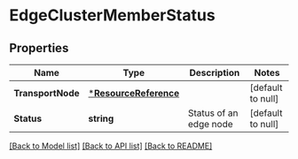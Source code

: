 # EdgeClusterMemberStatus

## Properties
Name | Type | Description | Notes
------------ | ------------- | ------------- | -------------
**TransportNode** | [***ResourceReference**](ResourceReference.md) |  | [default to null]
**Status** | **string** | Status of an edge node | [default to null]

[[Back to Model list]](../README.md#documentation-for-models) [[Back to API list]](../README.md#documentation-for-api-endpoints) [[Back to README]](../README.md)


